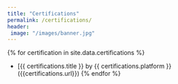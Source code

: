 ```yaml
---
title: "Certifications"
permalink: /certifications/
header: 
 image: "/images/banner.jpg"
---
```




{% for certification in site.data.certifications %}
- [{{ certifications.title }} by {{ certifications.platform }}({{certifications.url}})
{% endfor %}